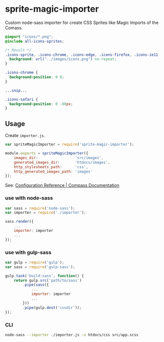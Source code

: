 # sprite-magic-importer
Custom node-sass importer for create CSS Sprites like Magic Imports of the Comass.

```scss
@import "icons/*.png";
@include all-icons-sprites;
```

```css
/* Result */
.icons-sprite, .icons-chrome, .icons-edge, .icons-firefox, .icons-ie11, .icons-ie9, .icons-opera, .icons-safari {
  background: url("../images/icons.png") no-repeat;
}

.icons-chrome {
  background-position: 0 0;
}

...snip...

.icons-safari {
  background-position: 0 -80px;
}
```

## Usage
Create `importer.js`.

```js
var spriteMagicImporter = require('sprite-magic-importer');

module.exports = spriteMagicImporter({
    images_dir:                 'src/images',
    generated_images_dir:       'htdocs/images',
    http_stylesheets_path:      'css',
    http_generated_images_path: 'images'
});
```

See: [Configuration Reference | Compass Documentation](http://compass-style.org/help/documentation/configuration-reference/)

### use with node-sass

```js
var sass = require('node-sass');
var importer = require('./importer');

sass.render({
    ...
    importer: importer
    ...
});
```

### use with gulp-sass

```js
var gulp = require('gulp');
var sass = require('gulp-sass');

gulp.task('build:sass', function() {
    return gulp.src('path/to/sass')
        .pipe(sass({
            ...
            importer: importer
            ...
        }))
        .pipe(gulp.dest('cssdir'));
});
```

### CLI
```bash
node-sass --importer ./importer.js -o htdocs/css src/app.scss
```
